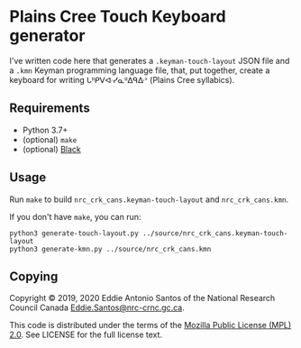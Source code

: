 
Plains Cree Touch Keyboard generator
====================================

I've written code here that generates a `.keyman-touch-layout` JSON file
and a `.kmn` Keyman programming language file, that, put together,
create a keyboard for writing ᒐᐦᑭᐯᐘᓯᓇᐦᐃᑫᐏᐣ (Plains Cree syllabics).


Requirements
------------

 * Python 3.7+
 * (optional) `make`
 * (optional) [Black](https://github.com/python/black)


Usage
-----

Run `make` to build `nrc_crk_cans.keyman-touch-layout` and `nrc_crk_cans.kmn`.

If you don't have `make`, you can run:

    python3 generate-touch-layout.py ../source/nrc_crk_cans.keyman-touch-layout
    python3 generate-kmn.py ../source/nrc_crk_cans.kmn


Copying
-------

Copyright © 2019, 2020 Eddie Antonio Santos of the National Research Council
Canada <Eddie.Santos@nrc-crnc.gc.ca>.

This code is distributed under the terms of the [Mozilla Public License
(MPL) 2.0](https://www.mozilla.org/en-US/MPL/2.0/). See LICENSE for the
full license text.